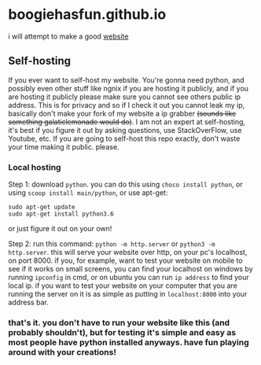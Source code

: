 # boogiehasfun.github.io
i will attempt to make a good [website](https://boogiehasfun.github.io)

## Self-hosting
If you ever want to self-host my website. You're gonna need python, and possibly even other stuff like ngnix if you are hosting it publicly, and if you are hosting it publicly please make sure you cannot see others public ip address. This is for privacy and so if I check it out you cannot leak my ip, basically don't make your fork of my website a ip grabber ~~(sounds like something galaticlemonade would do)~~. I am not an expert at self-hosting, it's best if you figure it out by asking questions, use StackOverFlow, use Youtube, etc.
If you are going to self-host this repo exactly, don't waste your time making it public. please.

### Local hosting
Step 1: download `python`. you can do this using `choco install python`, or using `scoop install main/python`, or use apt-get:
```
sudo apt-get update
sudo apt-get install python3.6
```
or just figure it out on your own!

Step 2: run this command: `python -m http.server` or `python3 -m http.server`. this will serve your website over http, on your pc's localhost, on port 8000. if you, for example, want to test your website on mobile to see if it works on small screens, you can find your localhost on windows by running `ipconfig` in cmd, or on ubuntu you can run `ip address` to find your local ip. if you want to test your website on your computer that you are running the server on it is as simple as putting in `localhost:8000` into your address bar.

### that's it. you don't have to run your website like this (and probably shouldn't), but for testing it's simple and easy as most people have python installed anyways. have fun playing around with your creations!
<!--hehe secret fail-->
